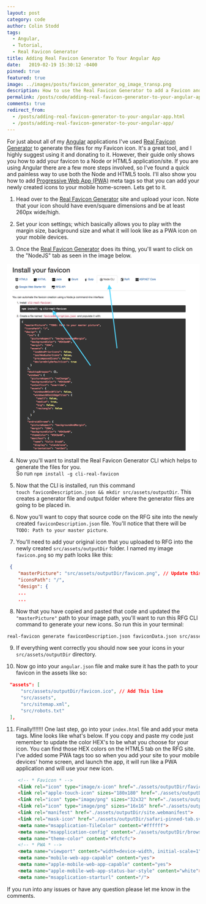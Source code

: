 ```yaml
---
layout: post
category: code
author: Colin Stodd
tags:
  - Angular,
  - Tutorial,
  - Real Favicon Generator
title: Adding Real Favicon Generator To Your Angular App
date:   2019-02-19 15:30:12 -0400
pinned: true
featured: true
image: ../images/posts/favicon_generator_og_image_transp.png
description: How to use the Real Favicon Generator to add a Favicon and PWA icon to your Angular app.
permalink: /posts/code/adding-real-favicon-generator-to-your-angular-app.html
comments: true
redirect_from:
  - /posts/adding-real-favicon-generator-to-your-angular-app.html
  - /posts/adding-real-favicon-generator-to-your-angular-app/
---
```


For just about all of my <a href="https://angular.io/" target="_blank" rel="noopener">Angular</a> applications I've used <a href="https://realfavicongenerator.net/" target="_blank" rel="noopener">Real Favicon Generator</a> to generate the files for my Favicon icon. It's a great tool, and I highly suggest using it and donating to it. However, their guide only shows you how to add your favicon to a Node or HTML5 application/site. If you are using Angular there are a few more steps involved, so I've found a quick and painless way to use both the Node and HTML5 tools. I'll also show you how to add <a href="https://medium.com/@amberleyjohanna/seriously-though-what-is-a-progressive-web-app-56130600a093" target="_blank" rel="noopener">Progressive Web App (PWA)</a> meta tags so that you can add your newly created icons to your mobile home-screen. Lets get to it.

1. Head over to the <a href="https://realfavicongenerator.net/" target="_blank" rel="noopener">Real Favicon Generator</a> site and upload your icon. Note that your icon should have even/square dimensions and be at least 260px wide/high.

2. Set your icon settings; which basically allows you to play with the margin size, background size and what it will look like as a PWA icon on your mobile devices.

3. Once the <a href="https://realfavicongenerator.net/" target="_blank" rel="noopener">Real Favicon Generator</a> does its thing, you'll want to click on the "NodeJS" tab as seen in the image below.

<a href="https://realfavicongenerator.net/" target="_blank" rel="noopener">
<img src="../../images/posts/real_favicon_with_arrows.png" class="image fit" />
</a>

4. Now you'll want to install the Real Favicon Generator CLI which helps to generate the files for you.<br/>
So run `npm install -g cli-real-favicon`

5. Now that the CLI is installed, run this command <br/> `touch faviconDescription.json && mkdir src/assets/outputDir`. This creates a generator file and output folder where the generator files are going to be placed in.

6. Now you'll want to copy that source code on the RFG site into the newly created `faviconDescription.json` file. You'll notice that there will be `TODO: Path to your master picture`.

7. You'll need to add your original icon that you uploaded to RFG into the newly created `src/assets/outputDir` folder. I named my image `favicon.png` so my path looks like this:

```json
 {
    "masterPicture": "src/assets/outputDir/favicon.png", // Update this line (Should be the same if you rename your image to favicon.png)
    "iconsPath": "/",
    "design": {
    ...
    ...
```

8. Now that you have copied and pasted that code and updated the `"masterPicture"` path to your image path, you'll want to run this RFG CLI command to generate your new icons. So run this in your terminal:

```bash
real-favicon generate faviconDescription.json faviconData.json src/assets/outputDir
```

9. If everything went correctly you should now see your icons in your `src/assets/outputDir` directory.

10. Now go into your `angular.json` file and make sure it has the path to your favicon in the assets like so:

```json
 "assets": [
     "src/assets/outputDir/favicon.ico", // Add This line
     "src/assets",
     "src/sitemap.xml",
     "src/robots.txt"
 ],
```

11. Finally!!!!!!! One last step, go into your `index.html` file and add your meta tags. Mine looks like what's below. If you copy and paste my code just remember to update the color HEX's to be what you choose for your icon. You can find those HEX colors on the HTML5 tab on the RFG site. I've added some PWA tags too so when you add your site to your mobile devices' home screen, and launch the app, it will run like a PWA application and will use your new icon.

```html
    <!-- * Favicon * -->
    <link rel="icon" type="image/x-icon" href="./assets/outputDir/favicon.ico">
    <link rel="apple-touch-icon" sizes="180x180" href="./assets/outputDir/apple-touch-icon.png">
    <link rel="icon" type="image/png" sizes="32x32" href="./assets/outputDir/favicon-32x32.png">
    <link rel="icon" type="image/png" sizes="16x16" href="./assets/outputDir/favicon-16x16.png">
    <link rel="manifest" href="./assets/outputDir/site.webmanifest">
    <link rel="mask-icon" href="./assets/outputDir/safari-pinned-tab.svg" color="#d4327b">
    <meta name="msapplication-TileColor" content="#ffffff">
    <meta name="msapplication-config" content="./assets/outputDir/browserconfig.xml">
    <meta name="theme-color" content="#fcfcfc">
    <!-- * PWA * -->
    <meta name="viewport" content="width=device-width, initial-scale=1">
    <meta name="mobile-web-app-capable" content="yes">
    <meta name="apple-mobile-web-app-capable" content="yes">
    <meta name="apple-mobile-web-app-status-bar-style" content="white">
    <meta name="msapplication-starturl" content="/">
```

If you run into any issues or have any question please let me know in the comments.
